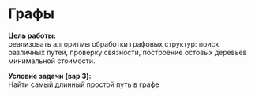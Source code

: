 # Графы

**Цель работы:**  
реализовать алгоритмы обработки графовых структур: поиск различных путей, проверку связности, построение остовых деревьев минимальной стоимости.
  
**Условие задачи (вар 3):**  
Найти самый длинный простой путь в графе
